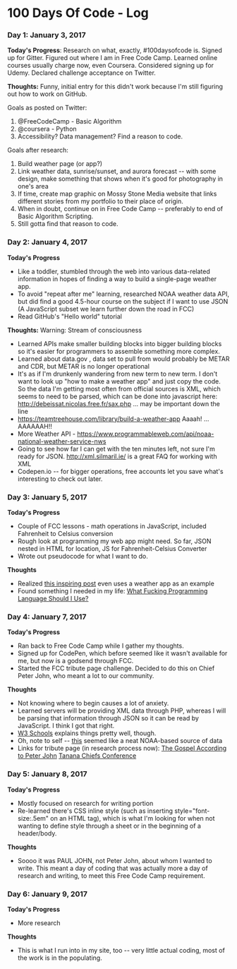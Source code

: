 # 100 Days Of Code - Log

### Day 1: January 3, 2017

**Today's Progress**: Research on what, exactly, #100daysofcode is. Signed up for Gitter. Figured out where I am in Free Code Camp. Learned online courses usually charge now, even Coursera. Considered signing up for Udemy. Declared challenge acceptance on Twitter. 

**Thoughts:** Funny, initial entry for this didn't work because I'm still figuring out how to work on GitHub. 

Goals as posted on Twitter:
 1. @FreeCodeCamp - Basic Algorithm
 2. @coursera - Python  
 3. Accessibility? Data management? Find a reason to code.

Goals after research:
1. Build weather page (or app?)
2. Link weather data, sunrise/sunset, and aurora forecast -- with some design, make something that shows when it's good for photography in one's area
3. If time, create map graphic on Mossy Stone Media website that links different stories from my portfolio to their place of origin. 
4. When in doubt, continue on in Free Code Camp -- preferably to end of Basic Algorithm Scripting. 
5. Still gotta find that reason to code.

### Day 2: January 4, 2017

**Today's Progress**
- Like a toddler, stumbled through the web into various data-related information in hopes of finding a way to build a single-page weather app. 
- To avoid "repeat after me" learning, researched NOAA weather data API, but did find a good 4.5-hour course on the subject if I want to use JSON (A JavaScript subset we learn further down the road in FCC) 
- Read GitHub's "Hello world" tutorial

**Thoughts:** 
Warning: Stream of consciousness
- Learned APIs make smaller building blocks into bigger building blocks so it's easier for programmers to assemble something more complex. 
- Learned about data.gov , data set to pull from would probably be METAR and CDR, but METAR is no longer operational
- It's as if I'm drunkenly wandering from new term to new term. I don't want to look up "how to make a weather app" and just copy the code. So the data I'm getting most often from official sources is XML, which seems to need to be parsed, which can be done into javascript here: http://debeissat.nicolas.free.fr/sax.php ... may be important down the line
- https://teamtreehouse.com/library/build-a-weather-app Aaaah! ... AAAAAAH!! 
- More Weather API - https://www.programmableweb.com/api/noaa-national-weather-service-nws
- Going to see how far I can get with the ten minutes left, not sure I'm ready for JSON. http://xml.silmaril.ie/ is a great FAQ for working with XML 
- Codepen.io -- for bigger operations, free accounts let you save what's interesting to check out later. 

### Day 3: January 5, 2017

**Today's Progress**
- Couple of FCC lessons - math operations in JavaScript, included Fahrenheit to Celsius conversion
- Rough look at programming my web app might need. So far, JSON nested in HTML for location, JS for Fahrenheit-Celsius Converter
- Wrote out pseudocode for what I want to do. 

**Thoughts**
- Realized [this inspiring post](https://medium.freecodecamp.com/how-to-get-a-developer-job-in-less-than-a-year-c27bbfe71645#.ro3w4nc1q) even uses a weather app as an example
- Found something I needed in my life: [What Fucking Programming Language Should I Use?](http://www.wfplsiu.com)

### Day 4: January 7, 2017
**Today's Progress**
- Ran back to Free Code Camp while I gather my thoughts. 
- Signed up for CodePen, which before seemed like it wasn't available for me, but now is a godsend through FCC.
- Started the FCC tribute page challenge. Decided to do this on Chief Peter John, who meant a lot to our community.

**Thoughts**
- Not knowing where to begin causes a lot of anxiety. 
- Learned servers will be providing XML data through PHP, whereas I will be parsing that information through JSON so it can be read by JavaScript. I think I got that right. 
- [W3 Schools](http://www.w3schools.com/js/js_json_php.asp) explains things pretty well, though. 
- Oh, note to self -- [this](https://nomads.ncdc.noaa.gov/thredds/gfs4.html) seemed like a neat NOAA-based source of data
- Links for tribute page (in research process now): [The Gospel According to Peter John](http://ankn.uaf.edu/publications/Books/Peter_John.pdf) [Tanana Chiefs Conference](https://www.tananachiefs.org/about/our-leadership/traditional-chiefs/chief-peter-john/)

### Day 5: January 8, 2017
**Today's Progress**
- Mostly focused on research for writing portion
- Re-learned there's CSS inline style (such as inserting style="font-size:.5em" on an HTML tag), which is what I'm looking for when not wanting to define style through a sheet or in the beginning of a header/body. 


**Thoughts**
- Soooo it was PAUL JOHN, not Peter John, about whom I wanted to write. This meant a day of coding that was actually more a day of research and writing, to meet this Free Code Camp requirement. 

### Day 6: January 9, 2017
**Today's Progress**
- More research

**Thoughts**
- This is what I run into in my site, too -- very little actual coding, most of the work is in the populating. 

<!--**Link to work:** [Calculator App](http://www.example.com)

### Day 0: February 30, 2016 (Example 2)
##### (delete me or comment me out)

**Today's Progress**: Fixed CSS, worked on canvas functionality for the app.

**Thoughts**: I really struggled with CSS, but, overall, I feel like I am slowly getting better at it. Canvas is still new for me, but I managed to figure out some basic functionality.

**Link(s) to work**: [Calculator App](http://www.example.com)


### Day 1: June 27, Monday

**Today's Progress**: I've gone through many exercises on FreeCodeCamp.

**Thoughts** I've recently started coding, and it's a great feeling when I finally solve an algorithm challenge after a lot of attempts and hours spent.

**Link(s) to work**
1. [Find the Longest Word in a String](https://www.freecodecamp.com/challenges/find-the-longest-word-in-a-string)
2. [Title Case a Sentence](https://www.freecodecamp.com/challenges/title-case-a-sentence)*/-->
